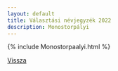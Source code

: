 ```yaml
---
layout: default
title: Választási névjegyzék 2022
description: Monostorpályi
---
```


{% include Monostorpaalyi.html %}

[Vissza](./)